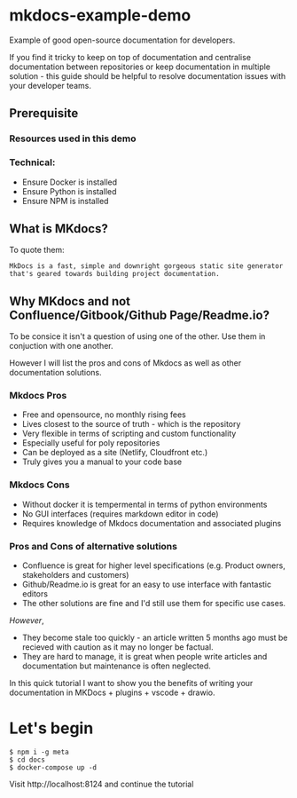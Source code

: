 # mkdocs-example-demo
Example of good open-source documentation for developers. 

If you find it tricky to keep on top of documentation and centralise documentation between repositories  or keep documentation in multiple solution - this guide should be helpful to resolve documentation issues with your developer teams. 
## Prerequisite

### Resources used in this demo
### Technical:
- Ensure Docker is installed
- Ensure Python is installed
- Ensure NPM is installed


## What is MKdocs? 

To quote them: 

`MkDocs is a fast, simple and downright gorgeous static site generator that's geared towards building project documentation.`

## Why MKdocs and not Confluence/Gitbook/Github Page/Readme.io? 

To be consice it isn't a question of using one of the other. Use them in conjuction with one another. 

However I will list the pros and cons of Mkdocs as well as other documentation solutions.

### Mkdocs Pros

- Free and opensource, no monthly rising fees
- Lives closest to the source of truth - which is the repository
- Very flexible in terms of scripting and custom functionality
- Especially useful for poly repositories
- Can be deployed as a site (Netlify, Cloudfront etc.)
- Truly gives you a manual to your code base

### Mkdocs Cons

- Without docker it is tempermental in terms of python environments
- No GUI interfaces (requires markdown editor in code)
- Requires knowledge of Mkdocs documentation and associated plugins


### Pros and Cons of alternative solutions

- Confluence is great for higher level specifications (e.g. Product owners, stakeholders and customers)
- Github/Readme.io is great for an easy to use interface with fantastic editors
- The other solutions are fine and I'd still use them for specific use cases.

*However*,
- They become stale too quickly - an article written 5 months ago must be recieved with caution as it may no longer be factual.
- They are hard to manage, it is great when people write articles and documentation but maintenance is often neglected.


In this quick tutorial I want to show you the benefits of writing your documentation in MKDocs + plugins + vscode + drawio.


# Let's begin

```console
$ npm i -g meta
$ cd docs
$ docker-compose up -d
```

Visit http://localhost:8124 and continue the tutorial